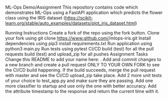 ML-Ops Demo/Assignment
This repository contains code which demonstrates ML-Ops using a FastAPI application which predicts the flower class using the IRIS dataset (https://scikit-learn.org/stable/auto_examples/datasets/plot_iris_dataset.html)

Running Instructions
Create a fork of the repo using the fork button.
Clone your fork using git clone https://www.github.com/<your-username>/mlops-iris.git
Install dependencies using pip3 install requirements.txt
Run application using python3 main.py
Run tests using pytest
CI/CD
build (test) for all the pull requests
build (test) and upload_zip for all pushes
Assignment Tasks
Change this README to add your name here: . Add and commit changes to a new branch and create a pull request ONLY TO YOUR OWN FORK to see the CI/CD build happening. If the build succeeds, merge the pull request with master and see the CI/CD upload_zip take place.
Add 2 more unit tests of your choice to test_app.py and make sure they are passing.
Add one more classifier to startup and use only the one with better accuracy.
Add the attribute timestamp to the response and return the current time with it.

